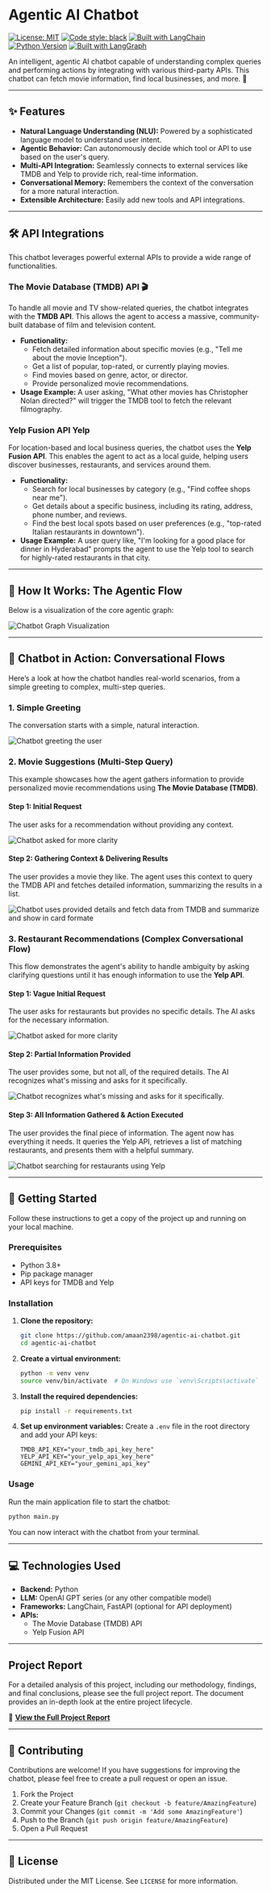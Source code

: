 # Agentic AI Chatbot

[![License: MIT](https://img.shields.io/badge/License-MIT-yellow.svg)](https://opensource.org/licenses/MIT)
[![Code style: black](https://img.shields.io/badge/code%20style-black-000000.svg)](https://github.com/psf/black)
[![Built with LangChain](https://img.shields.io/badge/Built%20with-LangChain-purple)](https://www.langchain.com/)
[![Python Version](https://img.shields.io/badge/python-3.8+-blue.svg)](https://www.python.org/downloads/)
[![Built with LangGraph](https://img.shields.io/badge/Built%20with-LangGraph-1de9b6)](https://langchain-ai.github.io/langgraph/)


An intelligent, agentic AI chatbot capable of understanding complex queries and performing actions by integrating with various third-party APIs. This chatbot can fetch movie information, find local businesses, and more. 🤖



---

## ✨ Features

* **Natural Language Understanding (NLU):** Powered by a sophisticated language model to understand user intent.
* **Agentic Behavior:** Can autonomously decide which tool or API to use based on the user's query.
* **Multi-API Integration:** Seamlessly connects to external services like TMDB and Yelp to provide rich, real-time information.
* **Conversational Memory:** Remembers the context of the conversation for a more natural interaction.
* **Extensible Architecture:** Easily add new tools and API integrations.

---

## 🛠️ API Integrations

This chatbot leverages powerful external APIs to provide a wide range of functionalities.

### The Movie Database (TMDB) API 🎬

To handle all movie and TV show-related queries, the chatbot integrates with the **TMDB API**. This allows the agent to access a massive, community-built database of film and television content.

* **Functionality:**
    * Fetch detailed information about specific movies (e.g., "Tell me about the movie Inception").
    * Get a list of popular, top-rated, or currently playing movies.
    * Find movies based on genre, actor, or director.
    * Provide personalized movie recommendations.
* **Usage Example:** A user asking, "What other movies has Christopher Nolan directed?" will trigger the TMDB tool to fetch the relevant filmography.



### Yelp Fusion API  Yelp

For location-based and local business queries, the chatbot uses the **Yelp Fusion API**. This enables the agent to act as a local guide, helping users discover businesses, restaurants, and services around them.

* **Functionality:**
    * Search for local businesses by category (e.g., "Find coffee shops near me").
    * Get details about a specific business, including its rating, address, phone number, and reviews.
    * Find the best local spots based on user preferences (e.g., "top-rated Italian restaurants in downtown").
* **Usage Example:** A user query like, "I'm looking for a good place for dinner in Hyderabad" prompts the agent to use the Yelp tool to search for highly-rated restaurants in that city.

---

## 🧠 How It Works: The Agentic Flow

Below is a visualization of the core agentic graph:

![Chatbot Graph Visualization](https://github.com/amaan2398/agentic-ai-chatbot/blob/main/static/chatbot_lang_graph.png)


---

## 📸 Chatbot in Action: Conversational Flows

Here’s a look at how the chatbot handles real-world scenarios, from a simple greeting to complex, multi-step queries.

### 1. Simple Greeting

The conversation starts with a simple, natural interaction.

![Chatbot greeting the user](https://github.com/amaan2398/agentic-ai-chatbot/blob/main/static/screenshots/Hello%20Screen.png)

### 2. Movie Suggestions (Multi-Step Query)

This example showcases how the agent gathers information to provide personalized movie recommendations using **The Movie Database (TMDB)**.

#### Step 1: Initial Request

The user asks for a recommendation without providing any context.

![Chatbot asked for more clarity](https://github.com/amaan2398/agentic-ai-chatbot/blob/main/static/screenshots/Movie%20suggestion%20s-1.png)

#### Step 2: Gathering Context & Delivering Results

The user provides a movie they like. The agent uses this context to query the TMDB API and fetches detailed information, summarizing the results in a list.

![Chatbot uses provided details and fetch data from TMDB and summarize and show in card formate](https://github.com/amaan2398/agentic-ai-chatbot/blob/main/static/screenshots/Movie%20suggestion%20s-2.png)

### 3. Restaurant Recommendations (Complex Conversational Flow)

This flow demonstrates the agent's ability to handle ambiguity by asking clarifying questions until it has enough information to use the **Yelp API**.

#### Step 1: Vague Initial Request

The user asks for restaurants but provides no specific details. The AI asks for the necessary information.

![Chatbot asked for more clarity](https://github.com/amaan2398/agentic-ai-chatbot/blob/main/static/screenshots/Restaurant%20suggestion%20s-1.png)

#### Step 2: Partial Information Provided

The user provides some, but not all, of the required details. The AI recognizes what's missing and asks for it specifically.

![Chatbot recognizes what's missing and asks for it specifically.](https://github.com/amaan2398/agentic-ai-chatbot/blob/main/static/screenshots/Restaurant%20suggestion%20s-2.png)

#### Step 3: All Information Gathered & Action Executed

The user provides the final piece of information. The agent now has everything it needs. It queries the Yelp API, retrieves a list of matching restaurants, and presents them with a helpful summary.

![Chatbot searching for restaurants using Yelp](https://github.com/amaan2398/agentic-ai-chatbot/blob/main/static/screenshots/Restaurant%20suggestion%20s-3.png)



---

## 🚀 Getting Started

Follow these instructions to get a copy of the project up and running on your local machine.

### Prerequisites

* Python 3.8+
* Pip package manager
* API keys for TMDB and Yelp

### Installation

1.  **Clone the repository:**
    ```sh
    git clone https://github.com/amaan2398/agentic-ai-chatbot.git
    cd agentic-ai-chatbot
    ```

2.  **Create a virtual environment:**
    ```sh
    python -m venv venv
    source venv/bin/activate  # On Windows use `venv\Scripts\activate`
    ```

3.  **Install the required dependencies:**
    ```sh
    pip install -r requirements.txt
    ```

4.  **Set up environment variables:**
    Create a `.env` file in the root directory and add your API keys:
    ```
    TMDB_API_KEY="your_tmdb_api_key_here"
    YELP_API_KEY="your_yelp_api_key_here"
    GEMINI_API_KEY="your_gemini_api_key"
    ```

### Usage

Run the main application file to start the chatbot:
```sh
python main.py
````

You can now interact with the chatbot from your terminal.

-----

## 💻 Technologies Used

  * **Backend:** Python
  * **LLM:** OpenAI GPT series (or any other compatible model)
  * **Frameworks:** LangChain, FastAPI (optional for API deployment)
  * **APIs:**
      * The Movie Database (TMDB) API
      * Yelp Fusion API

-----

## Project Report

For a detailed analysis of this project, including our methodology, findings, and final conclusions, please see the full project report. The document provides an in-depth look at the entire project lifecycle.

📄 **[View the Full Project Report](https://github.com/amaan2398/agentic-ai-chatbot/blob/main/documents/Chatbot%20Project%20Report.pdf)**

-----

## 🤝 Contributing

Contributions are welcome\! If you have suggestions for improving the chatbot, please feel free to create a pull request or open an issue.

1.  Fork the Project
2.  Create your Feature Branch (`git checkout -b feature/AmazingFeature`)
3.  Commit your Changes (`git commit -m 'Add some AmazingFeature'`)
4.  Push to the Branch (`git push origin feature/AmazingFeature`)
5.  Open a Pull Request

-----

## 📜 License

Distributed under the MIT License. See `LICENSE` for more information.
